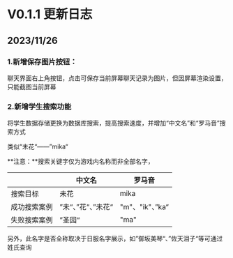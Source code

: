 # V0.1.1 更新日志

## 2023/11/26

### 1.新增保存图片按钮：

聊天界面右上角按钮，点击可保存当前屏幕聊天记录为图片，但因屏幕渲染设置，只能截图当前屏幕

### 2.新增学生搜索功能

将学生数据存储更换为数据库搜索，提高搜索速度，并增加“中文名”和“罗马音”搜索方式

类似“未花“——”mika“

**注意：**搜索关键字仅为游戏内名称而非全部名字，

|              | 中文名             | 罗马音          |
| ------------ | ------------------ | --------------- |
| 搜索目标     | 未花               | mika            |
| 成功搜索案例 | ”未“、”花“、”未花“ | "m"、"ik"、”ka“ |
| 失败搜索案例 | ”圣园“             | "ma"            |

另外，此名字是否全称取决于日服名字展示，如”御坂美琴“、”佐天泪子“等可通过姓氏查询

